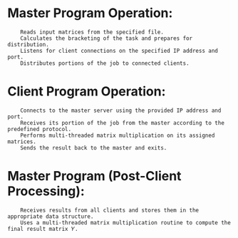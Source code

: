 
# Master Program Operation:
        Reads input matrices from the specified file.
        Calculates the bracketing of the task and prepares for distribution.
        Listens for client connections on the specified IP address and port.
        Distributes portions of the job to connected clients.

# Client Program Operation:
        Connects to the master server using the provided IP address and port.
        Receives its portion of the job from the master according to the predefined protocol.
        Performs multi-threaded matrix multiplication on its assigned matrices.
        Sends the result back to the master and exits.

# Master Program (Post-Client Processing):
        Receives results from all clients and stores them in the appropriate data structure.
        Uses a multi-threaded matrix multiplication routine to compute the final result matrix 𝑌.
